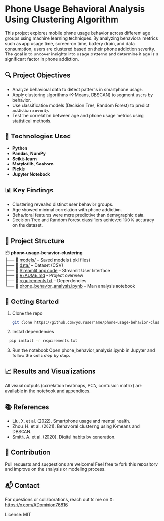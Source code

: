 # Phone Usage Behavioral Analysis Using Clustering Algorithm

This project explores mobile phone usage behavior across different age groups using machine learning techniques. By analyzing behavioral metrics such as app usage time, screen-on time, battery drain, and data consumption, users are clustered based on their phone addiction severity. The goal is to uncover insights into usage patterns and determine if age is a significant factor in phone addiction.

## 🔍 Project Objectives

- Analyze behavioral data to detect patterns in smartphone usage.
- Apply clustering algorithms (K-Means, DBSCAN) to segment users by behavior.
- Use classification models (Decision Tree, Random Forest) to predict addiction severity.
- Test the correlation between age and phone usage metrics using statistical methods.

## 🧠 Technologies Used

- **Python**
- **Pandas**, **NumPy**
- **Scikit-learn**
- **Matplotlib**, **Seaborn**
- **Pickle**
- **Jupyter Notebook**

## 📊 Key Findings

- Clustering revealed distinct user behavior groups.
- Age showed minimal correlation with phone addiction.
- Behavioral features were more predictive than demographic data.
- Decision Tree and Random Forest classifiers achieved 100% accuracy on the dataset.

## 📁 Project Structure

📦 **phone-usage-behavior-clustering**  
├── 📂 [models/](./models) – Saved models (.pkl files)  
├── 📂 [data/](./user_behavior_dataset.csv) – Dataset (CSV)  
├── 📜 [Streamlit app code](./app.py) – Streamlit User Interface  
├── 📜 [README.md](./README.md) – Project overview  
├── 📜 [requirements.txt](./requirements.txt) – Dependencies  
└── 📜 [phone_behavior_analysis.ipynb](./phone_behavior_analysis.ipynb) – Main analysis notebook  


## 📌 Getting Started

1. Clone the repo  
   ```bash
   git clone https://github.com/yourusername/phone-usage-behavior-clustering.git
   ```
2. Install dependencies
```bash
  pip install -r requirements.txt
```
3. Run the notebook
Open phone_behavior_analysis.ipynb in Jupyter and follow the cells step by step.

##  📈 Results and Visualizations
All visual outputs (correlation heatmaps, PCA, confusion matrix) are available in the notebook and appendices.

## 📚 References
- Liu, X. et al. (2022). Smartphone usage and mental health.
- Zhou, H. et al. (2021). Behavioral clustering using K-means and DBSCAN.
- Smith, A. et al. (2020). Digital habits by generation.

## 🤝 Contribution
Pull requests and suggestions are welcome! Feel free to fork this repository and improve on the analysis or modeling process.

## 📬 Contact
For questions or collaborations, reach out to me on X: https://x.com/ADominion76816

License: MIT
